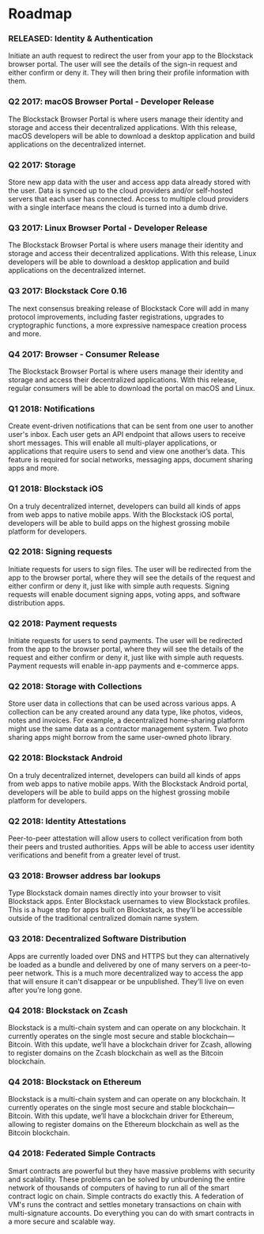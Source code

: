 # Roadmap

### RELEASED: Identity & Authentication

Initiate an auth request to redirect the user from your app to the Blockstack browser portal. The user will see the details of the sign-in request and either confirm or deny it. They will then bring their profile information with them.

### Q2 2017: macOS Browser Portal - Developer Release

The Blockstack Browser Portal is where users manage their identity and storage and access their decentralized applications. With this release, macOS developers will be able to download a desktop application and build applications on the decentralized internet.

### Q2 2017: Storage

Store new app data with the user and access app data already stored with the user. Data is synced up to the cloud providers and/or self-hosted servers that each user has connected. Access to multiple cloud providers with a single interface means the cloud is turned into a dumb drive.

### Q3 2017: Linux Browser Portal - Developer Release

The Blockstack Browser Portal is where users manage their identity and storage and access their decentralized applications. With this release, Linux developers will be able to download a desktop application and build applications on the decentralized internet.

### Q3 2017: Blockstack Core 0.16

The next consensus breaking release of Blockstack Core will add in many protocol improvements, including faster registrations, upgrades to cryptographic functions, a more expressive namespace creation process and more. 

### Q4 2017: Browser - Consumer Release

The Blockstack Browser Portal is where users manage their identity and storage and access their decentralized applications. With this release, regular consumers will be able to download the portal on macOS and Linux.

### Q1 2018: Notifications

Create event-driven notifications that can be sent from one user to another user's inbox. Each user gets an API endpoint that allows users to receive short messages. This will enable all multi-player applications, or applications that require users to send and view one another’s data. This feature is required for social networks, messaging apps, document sharing apps and more.

### Q1 2018: Blockstack iOS

On a truly decentralized internet, developers can build all kinds of apps from web apps to native mobile apps. With the Blockstack iOS portal, developers will be able to build apps on the highest grossing mobile platform for developers.

### Q2 2018: Signing requests

Initiate requests for users to sign files. The user will be redirected from the app to the browser portal, where they will see the details of the request and either confirm or deny it, just like with simple auth requests. Signing requests will enable document signing apps, voting apps, and software distribution apps.

### Q2 2018: Payment requests

Initiate requests for users to send payments. The user will be redirected from the app to the browser portal, where they will see the details of the request and either confirm or deny it, just like with simple auth requests. Payment requests will enable in-app payments and e-commerce apps.

### Q2 2018: Storage with Collections

Store user data in collections that can be used across various apps. A collection can be any created around any data type, like photos, videos, notes and invoices. For example, a decentralized home-sharing platform might use the same data as a contractor management system. Two photo sharing apps might borrow from the same user-owned photo library.

### Q2 2018: Blockstack Android

On a truly decentralized internet, developers can build all kinds of apps from web apps to native mobile apps. With the Blockstack Android portal, developers will be able to build apps on the highest grossing mobile platform for developers.

### Q2 2018: Identity Attestations

Peer-to-peer attestation will allow users to collect verification from both their peers and trusted authorities. Apps will be able to access user identity verifications and benefit from a greater level of trust.

### Q3 2018: Browser address bar lookups

Type Blockstack domain names directly into your browser to visit Blockstack apps. Enter Blockstack usernames to view Blockstack profiles. This is a huge step for apps built on Blockstack, as they’ll be accessible outside of the traditional centralized domain name system.

### Q3 2018: Decentralized Software Distribution

Apps are currently loaded over DNS and HTTPS but they can alternatively be loaded as a bundle and delivered by one of many servers on a peer-to-peer network. This is a much more decentralized way to access the app that will ensure it can't disappear or be unpublished. They’ll live on even after you’re long gone.

### Q4 2018: Blockstack on Zcash

Blockstack is a multi-chain system and can operate on any blockchain. It currently operates on the single most secure and stable blockchain—Bitcoin. With this update, we’ll have a blockchain driver for Zcash, allowing to register domains on the Zcash blockchain as well as the Bitcoin blockchain.

### Q4 2018: Blockstack on Ethereum

Blockstack is a multi-chain system and can operate on any blockchain. It currently operates on the single most secure and stable blockchain—Bitcoin. With this update, we’ll have a blockchain driver for Ethereum, allowing to register domains on the Ethereum blockchain as well as the Bitcoin blockchain.

### Q4 2018: Federated Simple Contracts

Smart contracts are powerful but they have massive problems with security and scalability. These problems can be solved by unburdening the entire network of thousands of computers of having to run all of the smart contract logic on chain. Simple contracts do exactly this. A federation of VM's runs the contract and settles monetary transactions on chain with multi-signature accounts. Do everything you can do with smart contracts in a more secure and scalable way.
